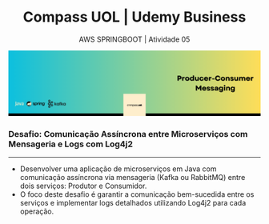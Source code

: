 <h1 align="center"> Compass UOL | Udemy Business </h1>
<p align="center"> AWS SPRINGBOOT | Atividade 05 </p>

<img src="https://github.com/LukeCesar7/SP_SpringBoot_AWS_kafka_producer-consumer/blob/main/BannerA.png">

### Desafio: Comunicação Assíncrona entre Microserviços com Mensageria e Logs com Log4j2

<hr>

 - Desenvolver uma aplicação de microserviços em Java com comunicação assíncrona via mensageria (Kafka ou RabbitMQ) entre dois serviços: Produtor e Consumidor.
 - O foco deste desafio é garantir a comunicação bem-sucedida entre os serviços e implementar logs detalhados utilizando Log4j2 para cada operação.
